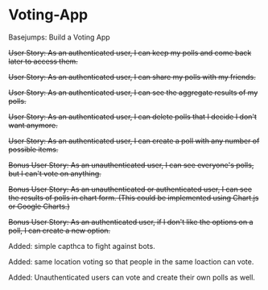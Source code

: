 # Voting-App
Basejumps: Build a Voting App


~~User Story: As an authenticated user, I can keep my polls and come back later to access them.~~

~~User Story: As an authenticated user, I can share my polls with my friends.~~

~~User Story: As an authenticated user, I can see the aggregate results of my polls.~~

~~User Story: As an authenticated user, I can delete polls that I decide I don't want anymore.~~

~~User Story: As an authenticated user, I can create a poll with any number of possible items.~~

~~Bonus User Story: As an unauthenticated user, I can see everyone's polls, but I can't vote on anything.~~

~~Bonus User Story: As an unauthenticated or authenticated user, I can see the results of polls in chart form. (This could be implemented using Chart.js or Google Charts.)~~

~~Bonus User Story: As an authenticated user, if I don't like the options on a poll, I can create a new option.~~

Added: simple capthca to fight against bots. 

Added: same location voting so that people in the same loaction can vote.

Added: Unauthenticated users can vote and create their own polls as well.



